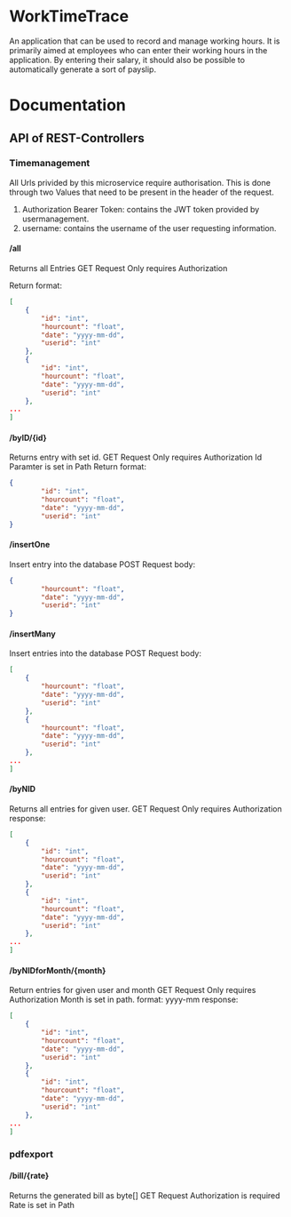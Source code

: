 # WorkTimeTrace
An application that can be used to record and manage working hours. It is primarily aimed at employees who can enter their working hours in the application. By entering their salary, it should also be possible to automatically generate a sort of payslip.


# Documentation
## API of REST-Controllers
### Timemanagement
All Urls privided by this microservice require authorisation.
This is done through two Values that need to be present in the header of the request.
1. Authorization Bearer Token: contains the JWT token provided by usermanagement.
2. username: contains the username of the user requesting information.

#### /all
Returns all Entries
GET Request
Only requires Authorization 

Return format:
```json
[
    {
        "id": "int",
        "hourcount": "float",
        "date": "yyyy-mm-dd",
        "userid": "int"
    },
    {
        "id": "int",
        "hourcount": "float",
        "date": "yyyy-mm-dd",
        "userid": "int"
    },
...
]
```

#### /byID/{id}
Returns entry with set id.
GET Request
Only requires Authorization 
Id Paramter is set in Path
Return format:
```json
{
        "id": "int",
        "hourcount": "float",
        "date": "yyyy-mm-dd",
        "userid": "int"
}
```

#### /insertOne
Insert entry into the database
POST Request
body:
```json
{
        "hourcount": "float",
        "date": "yyyy-mm-dd",
        "userid": "int"
}
```

#### /insertMany
Insert entries into the database
POST Request
body:
```json
[
    {
        "hourcount": "float",
        "date": "yyyy-mm-dd",
        "userid": "int"
    },
    {
        "hourcount": "float",
        "date": "yyyy-mm-dd",
        "userid": "int"
    },
...
]
```

#### /byNID
Returns all entries for given user.
GET Request
Only requires Authorization 
response:
```json
[
    {
        "id": "int",
        "hourcount": "float",
        "date": "yyyy-mm-dd",
        "userid": "int"
    },
    {
        "id": "int",
        "hourcount": "float",
        "date": "yyyy-mm-dd",
        "userid": "int"
    },
...
]
```

#### /byNIDforMonth/{month}
Return entries for given user and month
GET Request
Only requires Authorization 
Month is set in path. format: yyyy-mm
response:
```json
[
    {
        "id": "int",
        "hourcount": "float",
        "date": "yyyy-mm-dd",
        "userid": "int"
    },
    {
        "id": "int",
        "hourcount": "float",
        "date": "yyyy-mm-dd",
        "userid": "int"
    },
...
]
```
### pdfexport
#### /bill/{rate}
Returns the generated bill as byte[]
GET Request
Authorization is required
Rate is set in Path 
